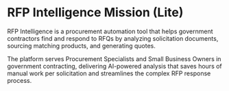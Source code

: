 # RFP Intelligence Mission (Lite)

RFP Intelligence is a procurement automation tool that helps government contractors find and respond to RFQs by analyzing solicitation documents, sourcing matching products, and generating quotes.

The platform serves Procurement Specialists and Small Business Owners in government contracting, delivering AI-powered analysis that saves hours of manual work per solicitation and streamlines the complex RFP response process.